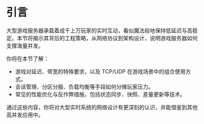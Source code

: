 # 引言

大型游戏服务器承载着成千上万玩家的实时互动，看似魔法般地保持低延迟与高稳定。本节将揭示其背后的工程策略，从网络协议到架构设计，说明游戏服务器如何支撑海量并发。

你将在本节了解：

- 游戏对延迟、带宽的特殊要求，以及 TCP/UDP 在游戏场景中的组合使用方式。
- 会话管理、分区分服、负载均衡等手段如何分摊玩家压力。
- 常见的性能优化与反作弊措施，包括状态同步、快照、差量更新等技术。

通过这些内容，你将对大型实时系统的网络设计有更深刻的认识，并能借鉴到其他高并发应用中。

